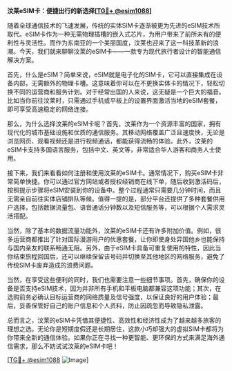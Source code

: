 **汶莱eSIM卡：便捷出行的新选择[[TG💪+ @esim1088](https://t.me/s/esim1088)]**

随着全球通信技术的飞速发展，传统的实体SIM卡逐渐被更为先进的eSIM技术所取代。eSIM卡作为一种无需物理插槽的嵌入式芯片，为用户带来了前所未有的便利性与灵活性。而作为东南亚的一个美丽国度，汶莱也迎来了这一科技革新的浪潮。今天，我们就来聊聊汶莱的eSIM卡——一款专为现代旅行者设计的智能通信解决方案。

首先，什么是eSIM？简单来说，eSIM就是电子化的SIM卡，它可以直接集成在设备内部，无需额外的物理卡槽。这意味着你可以在不更换实体卡的情况下，轻松切换不同的运营商和服务计划。对于经常出国的人来说，这无疑是一个巨大的福音。比如当你前往汶莱时，只需通过手机或平板上的设置界面激活当地的eSIM套餐，即可享受高速稳定的网络连接。

那么，为什么选择汶莱的eSIM卡呢？首先，汶莱作为一个资源丰富的国家，拥有现代化的城市基础设施和优质的通信服务。其移动网络覆盖广泛且速度快，无论是浏览网页、观看视频还是进行视频通话，都能获得流畅的体验。此外，汶莱的eSIM卡支持多国语言服务，包括中文、英文等，非常适合华人游客和商务人士使用。

接下来，我们来看看如何注册和使用汶莱的eSIM卡。通常情况下，购买eSIM卡非常简单快捷。你可以通过官方网站或者授权经销商在线下单，随后收到激活码后，按照提示步骤将eSIM安装到你的设备中。整个过程通常只需要几分钟时间，而且无需亲自前往实体店铺排队等候。值得一提的是，部分平台还提供了多种套餐供用户选择，包括数据流量包、语音通话分钟数以及短信服务等，可以根据个人需求灵活搭配。

当然，除了基本的数据流量功能外，汶莱的eSIM卡还有许多附加价值。例如，很多运营商都推出了针对国际漫游用户的优惠套餐，让你即使身处异国他乡也能保持与国内亲友的联系畅通无阻。另外，由于eSIM卡具备可重复使用的特性，因此当你结束旅程回国后，还可以继续保留该号码并切换至其他地区的网络服务，避免了传统SIM卡废弃造成的浪费问题。

当然，在享受这些便利的同时，我们也需要注意一些细节事项。首先，确保你的设备是否支持eSIM技术，因为并非所有手机和平板电脑都兼容这项功能；其次，在选购前务必确认目标运营商的网络质量及信号强度，以保证良好的用户体验；最后，妥善保管好自己的账户信息和个人资料，防止因疏忽而导致隐私泄露。

总而言之，汶莱的eSIM卡凭借其便捷性、高效性和经济性成为了越来越多旅客的理想之选。无论你是短期度假还是长期居住，这款小巧却强大的虚拟SIM卡都将为你带来全新的通信体验。如果你正在寻找一种更智能、更环保的方式来满足海外通信需求，那么不妨试试汶莱的eSIM卡吧！

[[TG💪+ @esim1088](https://t.me/s/esim1088) ![Image](https://i.postimg.cc/4NQfJmqS/Snipaste-2025-05-13-00-14-12.png)]